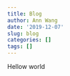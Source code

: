 ```yaml
---
title: Blog
author: Ann Wang
date: '2019-12-07'
slug: blog
categories: []
tags: []
---
```


Hellow world